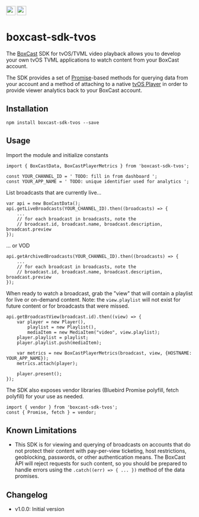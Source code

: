 <a href="https://www.boxcast.com" target="_blank"><img src="https://www.boxcast.com/hs-fs/hub/484866/file-2483746126-png/Logos/NewBoxCastLogo.png?t=1494524438771" height="25"></a>&nbsp;<a href="https://developer.apple.com/go/?id=apple-tv-markup-language-reference" target="_blank"><img src="https://developer.apple.com/library/content/Resources/1260/Images/apple_developer_header_2x.png" height="25"></a>

# boxcast-sdk-tvos

The [BoxCast](https://www.boxcast.com) SDK for tvOS/TVML video playback allows you to develop your own tvOS TVML applications to watch content from your BoxCast account.

The SDK provides a set of [Promise](https://developer.mozilla.org/en-US/docs/Web/JavaScript/Reference/Global_Objects/Promise)-based methods for querying data from your account and a method of attaching to a native [tvOS Player](https://developer.apple.com/reference/tvmljs/player) in order to provide viewer analytics back to your BoxCast account.

## Installation

```
npm install boxcast-sdk-tvos --save
```

## Usage

Import the module and initialize constants
```
import { BoxCastData, BoxCastPlayerMetrics } from 'boxcast-sdk-tvos';

const YOUR_CHANNEL_ID = ' TODO: fill in from dashboard ';
const YOUR_APP_NAME = ' TODO: unique identifier used for analytics ';
```

List broadcasts that are currently live...
```
var api = new BoxCastData();
api.getLiveBroadcasts(YOUR_CHANNEL_ID).then((broadcasts) => {
    ... 
    // for each broadcast in broadcasts, note the
    // broadcast.id, broadcast.name, broadcast.description, broadcast.preview
});
```

... or VOD
```
api.getArchivedBroadcasts(YOUR_CHANNEL_ID).then((broadcasts) => {
    ...
    // for each broadcast in broadcasts, note the
    // broadcast.id, broadcast.name, broadcast.description, broadcast.preview
});
```

When ready to watch a broadcast, grab the "view" that will contain a playlist for live or on-demand content.  Note: the `view.playlist` will not exist for future content or for broadcasts that were missed.
```
api.getBroadcastView(broadcast.id).then((view) => {
    var player = new Player(),
        playlist = new Playlist(),
        mediaItem = new MediaItem("video", view.playlist);
    player.playlist = playlist;
    player.playlist.push(mediaItem);

    var metrics = new BoxCastPlayerMetrics(broadcast, view, {HOSTNAME: YOUR_APP_NAME});
    metrics.attach(player);

    player.present();
});
```

The SDK also exposes vendor libraries (Bluebird Promise polyfill, fetch polyfill) for your use as needed.
```
import { vendor } from 'boxcast-sdk-tvos';
const { Promise, fetch } = vendor;
```

## Known Limitations

* This SDK is for viewing and querying of broadcasts on accounts that do not protect their content with pay-per-view ticketing, host restrictions, geoblocking, passwords, or other authentication means.  The BoxCast API will reject requests for such content, so you should be prepared to handle errors using the `.catch((err) => { ... })` method of the data promises.

## Changelog

* v1.0.0: Initial version
